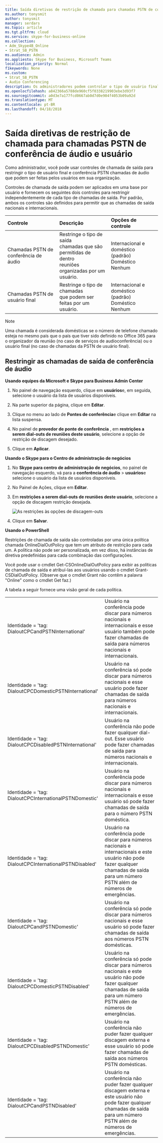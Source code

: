 ```yaml
---
title: Saída diretivas de restrição de chamada para chamadas PSTN de conferência de áudio e usuário
ms.author: tonysmit
author: tonysmit
manager: serdars
ms.topic: article
ms.tgt.pltfrm: cloud
ms.service: skype-for-business-online
ms.collection:
- Adm_Skype4B_Online
- Strat_SB_PSTN
ms.audience: Admin
ms.appliesto: Skype for Business, Microsoft Teams
localization_priority: Normal
f1keywords: None
ms.custom:
- Strat_SB_PSTN
- Audio Conferencing
description: Os administradores podem controlar o tipo de usuário final e conferência PSTN chamadas de áudio que podem ser feitas pelos usuários.
ms.openlocfilehash: a842366a5788de960cf5f0338219903ebe3d93f7
ms.sourcegitcommit: a0d3e7a177fcd0667ab0d7d0e904f4053b09a92d
ms.translationtype: MT
ms.contentlocale: pt-BR
ms.lasthandoff: 04/18/2018
---
```

# <a name="outbound-calling-restriction-policies-for-audio-conferencing-and-user-pstn-calls"></a>Saída diretivas de restrição de chamada para chamadas PSTN de conferência de áudio e usuário

Como administrador, você pode usar controles de chamada de saída para restringir o tipo de usuário final e conferência PSTN chamadas de áudio que podem ser feitas pelos usuários em sua organização. 

Controles de chamada de saída podem ser aplicados em uma base por usuário e fornecem os seguintes dois controles para restringir independentemente de cada tipo de chamadas de saída. Por padrão, ambos os controles são definidos para permitir que as chamadas de saída nacionais e internacionais. 

|Controle|Descrição|Opções de controle|
|:-----|:-----|:-----|
|Chamadas PSTN de conferência de áudio|Restringe o tipo de saída </br>chamadas que são permitidas de dentro </br>reuniões organizadas por um usuário.|Internacional e doméstico (padrão)</br>Doméstico</br>Nenhum|
|Chamadas PSTN de usuário final|Restringe o tipo de chamadas </br>que podem ser feitas por um usuário.|Internacional e doméstico (padrão)</br>Doméstico</br>Nenhum|

   > [!NOTE]
   > Uma chamada é considerada domésticas se o número de telefone chamado esteja no mesmo país que o país que tiver sido definido no Office 365 para o organizador da reunião (no caso de serviços de audioconferência) ou o usuário final (no caso de chamadas da PSTN de usuário final). 


## <a name="restrict-audio-conferencing-outbound-calls"></a>Restringir as chamadas de saída de conferência de áudio 

**Usando equipes da Microsoft e Skype para Business Admin Center**

1. No painel de navegação esquerdo, clique em **usuários**e, em seguida, selecione o usuário da lista de usuários disponíveis.

2. Na parte superior da página, clique em **Editar**.

3. Clique no menu ao lado de **Pontes de conferência**e clique em **Editar** na lista suspensa.

4. No painel de **provedor de ponte de conferência** , em **restrições a serem dial-outs de reuniões deste usuário**, selecione a opção de restrição de discagem desejado.

5. Clique em **Aplicar**. 

**Usando o Skype para o Centro de administração de negócios**

1.  No **Skype para centro de administração de negócios**, no painel de navegação esquerdo, vá para a **conferência de áudio** > **usuários**e selecione o usuário da lista de usuários disponíveis.

2.  No Painel de Ações, clique em **Editar**.

3.  Em **restrições a serem dial-outs de reuniões deste usuário**, selecione a opção de discagem restrição desejada.

    ![As restrições às opções de discagem-outs](../images/restrictions-to-dial-outs.png)

5. Clique em **Salvar**.

**Usando o PowerShell**

Restrições de chamada de saída são controladas por uma única política chamada OnlineDialOutPolicy que tem um atributo de restrição para cada um. A política não pode ser personalizada, em vez disso, há instâncias de diretiva predefinidas para cada combinação das configurações. 

Você pode usar o cmdlet Get-CSOnlineDialOutPolicy para exibir as políticas de chamada de saída e atribuí-las aos usuários usando o cmdlet Grant-CSDialOutPolicy. (Observe que o cmdlet Grant não contêm a palavra "Online" como o cmdlet Get faz.) 

A tabela a seguir fornece uma visão geral de cada política.

|||
|:-----|:-----|
|Identidade = 'tag: DialoutCPCandPSTNInternational'    |    Usuário na conferência pode discar para números nacionais e internacionais e esse usuário também pode fazer chamadas de saída para números nacionais e internacionais.    |
|Identidade = 'tag: DialoutCPCDomesticPSTNInternational'  |    Usuário na conferência só pode discar para números nacionais e esse usuário pode fazer chamadas de saída para números nacionais e internacionais.    |
|    Identidade = 'tag: DialoutCPCDisabledPSTNInternational'    |    Usuário na conferência não pode fazer qualquer dial-out. Esse usuário pode fazer chamadas de saída para números nacionais e internacionais.    |
|    Identidade = 'tag: DialoutCPCInternationalPSTNDomestic'    |    Usuário na conferência pode discar para números nacionais e internacionais e esse usuário só pode fazer chamadas de saída para o número PSTN doméstica.    |
|    Identidade = 'tag: DialoutCPCInternationalPSTNDisabled'    |    Usuário na conferência pode discar para números nacionais e internacionais e este usuário não pode fazer qualquer chamadas de saída para um número PSTN além de números de emergências.    |
|    Identidade = 'tag: DialoutCPCandPSTNDomestic'    |    Usuário na conferência só pode discar para números nacionais e esse usuário só pode fazer chamadas de saída aos números PSTN domésticas.    |
|    Identidade = 'tag: DialoutCPCDomesticPSTNDisabled'    |    Usuário na conferência só pode discar para números nacionais e este usuário não pode fazer qualquer chamadas de saída para um número PSTN além de números de emergências.    |
|    Identidade = 'tag: DialoutCPCDisabledPSTNDomestic'    |    Usuário na conferência não puder fazer qualquer discagem externa e esse usuário só pode fazer chamadas de saída aos números PSTN domésticas.    |
|    Identidade = 'tag: DialoutCPCandPSTNDisabled'    |    Usuário na conferência não puder fazer qualquer discagem externa e este usuário não pode fazer qualquer chamadas de saída para um número PSTN além de números de emergências.    |
